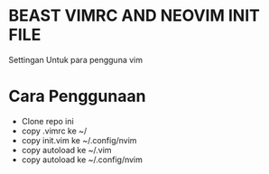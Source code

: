 # BEAST VIMRC AND NEOVIM INIT FILE
Settingan Untuk para pengguna vim

# Cara Penggunaan
- Clone repo ini
- copy .vimrc ke ~/ 
- copy init.vim ke ~/.config/nvim
- copy autoload ke ~/.vim
- copy autoload ke ~/.config/nvim

